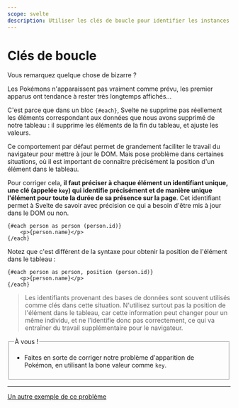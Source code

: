 ```yaml
---
scope: svelte
description: Utiliser les clés de boucle pour identifier les instances de composants Svelte
---
```


# Clés de boucle

Vous remarquez quelque chose de bizarre ?

Les Pokémons n'apparaissent pas vraiment comme prévu, les premier apparus ont tendance à rester très
longtemps affichés...

C'est parce que dans un bloc `{#each}`, Svelte ne supprime pas réellement les éléments correspondant
aux données que nous avons supprimé de notre tableau : il supprime les éléments de la fin du
tableau, et ajuste les valeurs.

Ce comportement par défaut permet de grandement faciliter le travail du navigateur pour mettre à
jour le DOM. Mais pose problème dans certaines situations, où il est important de connaître
précisément la position d'un élément dans le tableau.

Pour corriger cela, **il faut préciser à chaque élément un identifiant unique, une clé (appelée
`key`) qui identifie précisément et de manière unique l'élément pour toute la durée de sa présence
sur la page**. Cet identifiant permet à Svelte de savoir avec précision ce qui a besoin d'être mis à
jour dans le DOM ou non.

```svelte
{#each person as person (person.id)}
	<p>{person.name}</p>
{/each}
```

Notez que c'est différent de la syntaxe pour obtenir la position de l'élément dans le tableau :

```svelte
{#each person as person, position (person.id)}
	<p>{person.name}</p>
{/each}
```

> Les identifiants provenant des bases de données sont souvent utilisés comme clés dans cette
> situation. N'utilisez surtout pas la position de l'élément dans le tableau, car cette information
> peut changer pour un même individu, et ne l'identifie donc pas correctement, ce qui va entraîner
> du travail supplémentaire pour le navigateur.

<fieldset class='task'>
<legend>À vous !</legend>

- Faites en sorte de corriger notre problème d'apparition de Pokémon, en utilisant la bone valeur
  comme `key`.

</fieldset>

---

[Un autre exemple de ce problème](https://learn.svelte.dev/tutorial/keyed-each-blocks)
